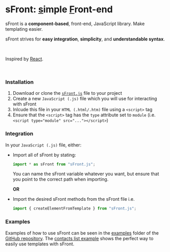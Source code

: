 # sFront: <ins>s</ins>imple <ins>F</ins>ront-end

sFront is a **component-based**, front-end, JavaScript library. Make templating easier.

sFront strives for **easy integration**, **simplicity**, and **understandable syntax**.

<br>

Inspired by [React](https://github.com/facebook/react).

<br>

### Installation

1. Download or clone the [`sFront.js`](https://github.com/AdamPodoxin/sFront/blob/master/sFront.js) file to your project
2. Create a new `JavaScript (.js)` file which you will use for interacting with sFront
3. Inlcude this file in your `HTML (.html/.htm)` file using a `<script>` tag
4. Ensure that the `<script>` tag has the `type` attribute set to `module` (i.e. `<script type="module" src="..."></script>`)

### Integration

In your `JavaScript (.js)` file, either:

- Import all of sFront by stating:

  ```javascript
  import * as sFront from "sFront.js";
  ```

  You can name the sFront variable whatever you want, but ensure that you point to the correct path when importing.

  **OR**

- Import the desired sFront methods from the sFront file
  i.e.
  ```javascript
  import { createElementFromTemplate } from "sFront.js";
  ```

### Examples

Examples of how to use sFront can be seen in the [examples](https://github.com/AdamPodoxin/sFront/tree/master/examples) folder of the [GitHub repository](https://github.com/AdamPodoxin/sFront). The [contacts list example](https://github.com/AdamPodoxin/sFront/tree/master/examples/contactList) shows the perfect way to easily use templates with sFront.
